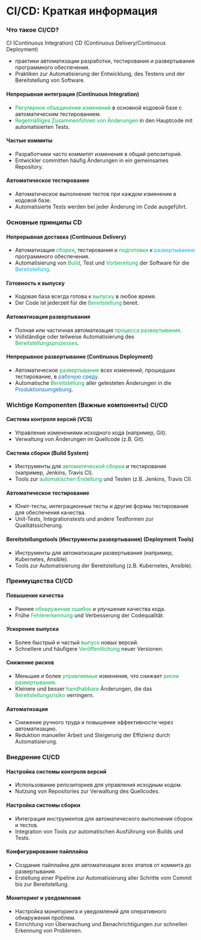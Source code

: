 # CI/CD: Краткая информация

### Что такое CI/CD?
CI (Continuous Integration)
CD (Continuous Delivery/Continuous Deployment)
- практики автоматизации разработки, тестирования и развертывания программного обеспечения.
- Praktiken zur Automatisierung der Entwicklung, des Testens und der Bereitstellung von Software.

#### Непрерывная интеграция (Continuous Integration)

- <font color="#00b050">Регулярное объединение изменений</font> в основной кодовой базе с автоматическим тестированием.
- <font color="#00b050">Regelmäßiges Zusammenführen von Änderungen</font> in den Hauptcode mit automatisierten Tests.

#### Частые коммиты

- Разработчики часто коммитят изменения в общий репозиторий.
- Entwickler committen häufig Änderungen in ein gemeinsames Repository.

#### Автоматическое тестирование

- Автоматическое выполнение тестов при каждом изменении в кодовой базе.
- Automatisierte Tests werden bei jeder Änderung im Code ausgeführt.

### Основные принципы CD

#### Непрерывная доставка (Continuous Delivery)

- Автоматизация <font color="#00b050">сборки</font>, тестирования и <font color="#00b050">подготовки</font> к <font color="#00b0f0">развертыванию</font> программного обеспечения.
- Automatisierung von <font color="#00b050">Build</font>, Test und <font color="#00b050">Vorbereitung</font> der Software für die <font color="#00b0f0">Bereitstellung</font>.

#### Готовность к выпуску

- Кодовая база всегда готова к <font color="#00b050">выпуску</font> в любое время.
- Der Code ist jederzeit für die <font color="#00b050">Bereitstellung</font> bereit.

#### Автоматизация развертывания

- Полная или частичная автоматизация <font color="#00b050">процесса развертывания</font>.
- Vollständige oder teilweise Automatisierung des <font color="#00b050">Bereitstellungsprozesses</font>.

#### Непрерывное развертывание (Continuous Deployment)

- Автоматическое <font color="#00b050">развертывание</font> всех изменений, прошедших тестирование, в <font color="#0070c0">рабочую среду</font>.
- Automatische <font color="#00b050">Bereitstellung</font> aller getesteten Änderungen in die <font color="#0070c0">Produktionsumgebung</font>.

### Wichtige Komponenten (Важные компоненты) CI/CD

#### Система контроля версий (VCS)

- Управление изменениями исходного кода (например, Git).
- Verwaltung von Änderungen im Quellcode (z.B. Git).

#### Система сборки (Build System)

- Инструменты для <font color="#00b050">автоматической сборки</font> и тестирования (например, Jenkins, Travis CI).
- Tools zur <font color="#00b050">automatischen Erstellung</font> und Testen (z.B. Jenkins, Travis CI).

#### Автоматическое тестирование

- Юнит-тесты, интеграционные тесты и другие формы тестирования для обеспечения качества.
- Unit-Tests, Integrationstests und andere Testformen zur Qualitätssicherung.

#### Bereitstellungstools (Инструменты развертывания) (Deployment Tools)

- Инструменты для автоматизации развертывания (например, Kubernetes, Ansible).
- Tools zur Automatisierung der Bereitstellung (z.B. Kubernetes, Ansible).

### Преимущества CI/CD

#### Повышение качества

- Раннее <font color="#00b050">обнаружение</font> <font color="#00b050">ошибок</font> и улучшение качества кода.
- Frühe <font color="#00b050">Fehlererkennung</font> und Verbesserung der Codequalität.

#### Ускорение выпуска

- Более быстрый и частый <font color="#00b050">выпуск</font> новых версий.
- Schnellere und häufigere <font color="#00b050">Veröffentlichung</font> neuer Versionen.

#### Снижение рисков

- Меньшие и более <font color="#00b050">управляемые</font> изменения, что снижает <font color="#00b050">риски развертывания</font>.
- Kleinere und besser <font color="#00b050">handhabbare</font> Änderungen, die das <font color="#00b050">Bereitstellungsrisiko</font> verringern.

#### Автоматизация

- Снижение ручного труда и повышение эффективности через автоматизацию.
- Reduktion manueller Arbeit und Steigerung der Effizienz durch Automatisierung.

### Внедрение CI/CD

#### Настройка системы контроля версий

- Использование репозиториев для управления исходным кодом.
- Nutzung von Repositories zur Verwaltung des Quellcodes.

#### Настройка системы сборки

- Интеграция инструментов для автоматического выполнения сборок и тестов.
- Integration von Tools zur automatischen Ausführung von Builds und Tests.

#### Конфигурирование пайплайна

- Создание пайплайна для автоматизации всех этапов от коммита до развертывания.
- Erstellung einer Pipeline zur Automatisierung aller Schritte vom Commit bis zur Bereitstellung.

#### Мониторинг и уведомления

- Настройка мониторинга и уведомлений для оперативного обнаружения проблем.
- Einrichtung von Überwachung und Benachrichtigungen zur schnellen Erkennung von Problemen.
